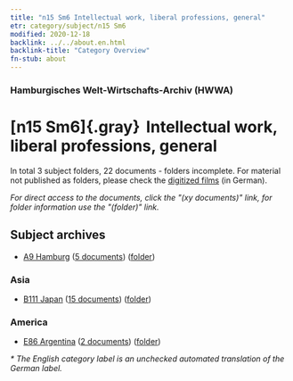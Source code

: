 ```yaml
---
title: "n15 Sm6 Intellectual work, liberal professions, general"
etr: category/subject/n15 Sm6
modified: 2020-12-18
backlink: ../../about.en.html
backlink-title: "Category Overview"
fn-stub: about
---
```


### Hamburgisches Welt-Wirtschafts-Archiv (HWWA)
# [n15 Sm6]{.gray}&#8201; Intellectual work, liberal professions, general&#160; 





In total 3 subject folders, 22 documents - folders incomplete.
For material not published as folders, please check the [digitized films](/film/h1_sh) (in German).

_For direct access to the documents, click the "(xy documents)" link, for folder information use the "(folder)" link._

## Subject archives


- [A9 Hamburg](../../../geo/about.en.html#A9) (<a href="https://dfg-viewer.de/show/?tx_dlf[id]=https://pm20.zbw.eu/mets/sh/1409xx/140905/1451xx/145167/public.mets.en.xml" target="_blank">5 documents</a>) ([folder](http://purl.org/pressemappe20/folder/sh/140905,145167))

### Asia

- [B111 Japan](../../../geo/about.en.html#B111) (<a href="https://dfg-viewer.de/show/?tx_dlf[id]=https://pm20.zbw.eu/mets/sh/1412xx/141272/1451xx/145167/public.mets.en.xml" target="_blank">15 documents</a>) ([folder](http://purl.org/pressemappe20/folder/sh/141272,145167))

### America

- [E86 Argentina](../../../geo/about.en.html#E86) (<a href="https://dfg-viewer.de/show/?tx_dlf[id]=https://pm20.zbw.eu/mets/sh/1416xx/141692/1451xx/145167/public.mets.en.xml" target="_blank">2 documents</a>) ([folder](http://purl.org/pressemappe20/folder/sh/141692,145167))


_* The English category label is an unchecked automated translation of the German label._

